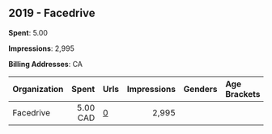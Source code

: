 ## 2019 - Facedrive 
**Spent**: 5.00

**Impressions**: 2,995

**Billing Addresses**: CA

|Organization|Spent|Urls|Impressions|Genders|Age Brackets|Country Codes|
|:---|---:|:---|---:|:---|:---|:---|
|Facedrive|5.00 CAD|[0](https://www.snap.com/political-ads/asset/f40d5c1ecef2af77cc28f1620fb277f12caa5e112b76f3204ebebdae14e4af92?mediaType=png)|2,995|||canada|
